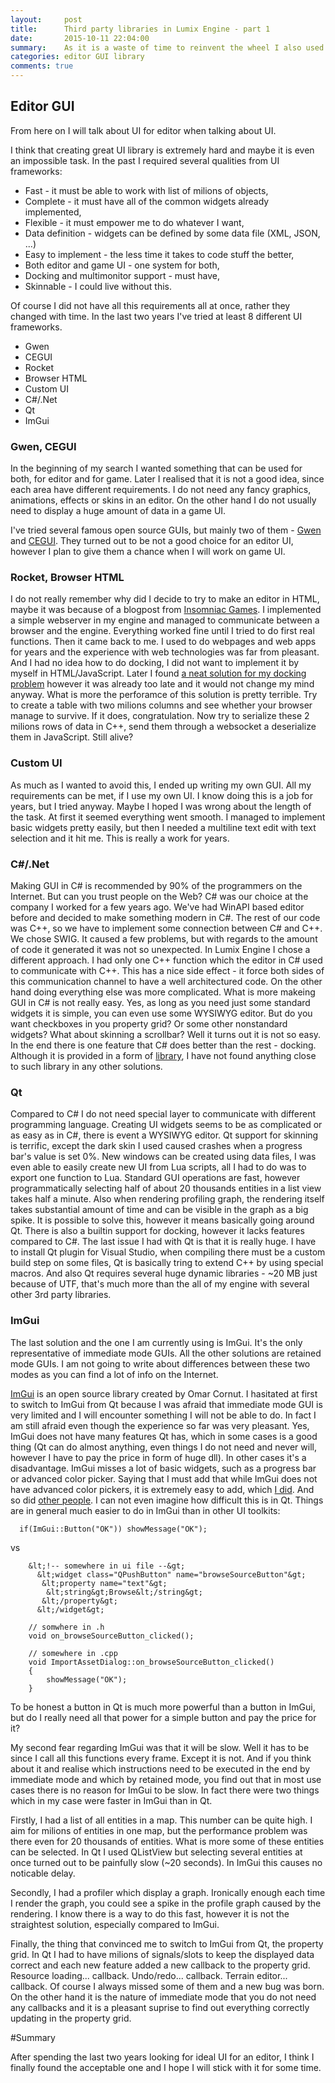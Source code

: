 ```yaml
---
layout:     post
title:      Third party libraries in Lumix Engine - part 1
date:       2015-10-11 22:04:00
summary:    As it is a waste of time to reinvent the wheel I also used some 3rd party libraries to develop Lumix Engine. Here you can find out about the reasons I ended up using ImGui.
categories: editor GUI library
comments: true
---
```


## Editor GUI

From here on I will talk about UI for editor when talking about UI. 

I think that creating great UI library is extremely hard and maybe it is even an impossible task. In the past I required several qualities from UI frameworks:

* Fast - it must be able to work with list of milions of objects,
* Complete - it must have all of the common widgets already implemented,
* Flexible - it must empower me to do whatever I want,
* Data definition - widgets can be defined by some data file (XML, JSON, ...)
* Easy to implement - the less time it takes to code stuff the better,
* Both editor and game UI - one system for both,
* Docking and multimonitor support - must have, 
* Skinnable - I could live without this.

Of course I did not have all this requirements all at once, rather they changed with time. In the last two years I've tried at least 8 different UI frameworks. 

* Gwen
* CEGUI
* Rocket
* Browser HTML
* Custom UI
* C#/.Net
* Qt
* ImGui

### Gwen, CEGUI
In the beginning of my search I wanted something that can be used for both, for editor and for game. Later I realised that it is not a good idea, since each area have different requirements. I do not need any fancy graphics, animations, effects or skins in an editor. On the other hand I do not usually need to display a huge amount of data in a game UI. 

I've tried several famous open source GUIs, but mainly two of them - [Gwen](https://github.com/garrynewman/GWEN) and [CEGUI](http://cegui.org.uk/). They turned out to be not a good choice for an editor UI, however I plan to give them a chance when I will work on game UI. 

### Rocket, Browser HTML
I do not really remember why did I decide to try to make an editor in HTML, maybe it was because of a blogpost from [Insomniac Games](http://www.insomniacgames.com/ron-pieket-a-clientserver-tools-architecture/). I implemented a simple webserver in my engine and managed to communicate between a browser and the engine. Everything worked fine until I tried to do first real functions. Then it came back to me. I used to do webpages and web apps for years and the experience with web technologies was far from pleasant. And I had no idea how to do docking, I did not want to implement it by myself in HTML/JavaScript. Later I found [a neat solution for my docking problem](http://www.dockspawn.com/) however it was already too late and it would not change my mind anyway. What is more the perforamce of this solution is pretty terrible. Try to create a table with two milions columns and see whether your browser manage to survive. If it does, congratulation. Now try to serialize these 2 milions rows of data in C++, send them through a websocket a deserialize them in JavaScript. Still alive?

### Custom UI
As much as I wanted to avoid this, I ended up writing my own GUI. All my requirements can be met, if I use my own UI. I know doing this is a job for years, but I tried anyway. Maybe I hoped I was wrong about the length of the task. At first it seemed everything went smooth. I managed to implement basic widgets pretty easily, but then I needed a multiline text edit with text selection and it hit me. This is really a work for years.

### C#/.Net
Making GUI in C# is recommended by 90% of the programmers on the Internet. But can you trust people on the Web? C# was our choice at the company I worked for a few years ago. We've had WinAPI based editor before and decided to make something modern in C#. The rest of our code was C++, so we have to implement some connection between C# and C++. We chose SWIG. It caused a few problems, but with regards to the amount of code it generated it was not so unexpected. In Lumix Engine I chose a different approach. I had only one C++ function which the editor in C# used to communicate with C++. This has a nice side effect - it force both sides of this communication channel to have a well architectured code. On the other hand doing everything else was more complicated. What is more makeing GUI in C# is not really easy. Yes, as long as you need just some standard widgets it is simple, you can even use some WYSIWYG editor. But do you want checkboxes in you property grid? Or some other nonstandard widgets? What about skinning a scrollbar? Well it turns out it is not so easy. In the end there is one feature that C# does better than the rest - docking. Although it is provided in a form of [library](http://dockpanelsuite.com/), I have not found anything close to such library in any other solutions.

### Qt 
Compared to C# I do not need special layer to communicate with different programming language. Creating UI widgets seems to be as complicated or as easy as in C#, there is event a WYSIWYG editor. Qt support for skinning is terrific, except the dark skin I used caused crashes when a progress bar's value is set 0%. New windows can be created using data files, I was even able to easily create new UI from Lua scripts, all I had to do was to export one function to Lua. Standard GUI operations are fast, however programmatically selecting half of about 20 thousands entities in a list view takes half a minute. Also when rendering profiling graph, the rendering itself takes substantial amount of time and can be visible in the graph as a big spike. It is possible to solve this, however it means basically going around Qt. There is also a builtin support for docking, however it lacks features compared to C#. The last issue I had with Qt is that it is really huge. I have to install Qt plugin for Visual Studio, when compiling there must be a custom build step on some files, Qt is basically tring to extend C++ by using special macros. And also Qt requires several huge dynamic libraries - ~20 MB just because of UTF, that's much more than the all of my engine with several other 3rd party libraries. 


### ImGui
The last solution and the one I am currently using is ImGui. It's the only representative of immediate mode GUIs. All the other solutions are retained mode GUIs. I am not going to write about differences between these two modes as you can find a lot of info on the Internet. 

[ImGui](https://github.com/ocornut/imgui) is an open source library created by Omar Cornut. I hasitated at first to switch to ImGui from Qt because I was afraid that immediate mode GUI is very limited and I will encounter something I will not be able to do. In fact I am still afraid even though the experience so far was very pleasant. Yes, ImGui does not have many features Qt has, which in some cases is a good thing (Qt can do almost anything, even things I do not need and never will, however I have to pay the price in form of huge dll). In other cases it's a disadvantage. ImGui misses a lot of basic widgets, such as a progress bar or advanced color picker. Saying that I must add that while ImGui does not have advanced color pickers, it is extremely easy to add, which [I did](https://github.com/nem0/LumixEngine/commit/c0ea1a8a754344856c0b039cfd4b4b7e030505ae). And so did [other people](https://github.com/ApoorvaJ/Papaya). I can not even imagine how difficult this is in Qt. Things are in general much easier to do in ImGui than in other UI toolkits:

```
  if(ImGui::Button("OK")) showMessage("OK");
``` 

vs

```
  	&lt;!-- somewhere in ui file --&gt;
	  &lt;widget class="QPushButton" name="browseSourceButton"&gt;
	   &lt;property name="text"&gt;
		&lt;string&gt;Browse&lt;/string&gt;
	   &lt;/property&gt;
	  &lt;/widget&gt;
	  
	// somwhere in .h	  
	void on_browseSourceButton_clicked();
	  
	// somewhere in .cpp
	void ImportAssetDialog::on_browseSourceButton_clicked()
	{
		showMessage("OK");
	}
```

To be honest a button in Qt is much more powerful than a button in ImGui, but do I really need all that power for a simple button and pay the price for it?

My second fear regarding ImGui was that it will be slow. Well it has to be since I call all this functions every frame. Except it is not. And if you think about it and realise which instructions need to be executed in the end by immediate mode and which by retained mode, you find out that in most use cases there is no reason for ImGui to be slow. In fact there were two things which in my case were faster in ImGui than in Qt. 

Firstly, I had a list of all entities in a map. This number can be quite high. I aim for milions of entities in one map, but the performance problem was there even for 20 thousands of entities. What is more some of these entities can be selected. In Qt I used QListView but selecting several entities at once turned out to be painfully slow (~20 seconds). In ImGui this causes no noticable delay. 

Secondly, I had a profiler which display a graph. Ironically enough each time I render the graph, you could see a spike in the profile graph caused by the rendering. I know there is a way to do this fast, however it is not the straightest solution, especially compared to ImGui.

Finally, the thing that convinced me to switch to ImGui from Qt, the property grid. In Qt I had to have milions of signals/slots to keep the displayed data correct and each new feature added a new callback to the property grid. Resource loading... callback. Undo/redo... callback. Terrain editor... callback. Of course I always missed some of them and a new bug was born. On the other hand it is the nature of immediate mode that you do not need any callbacks and it is a pleasant suprise to find out everything correctly updating in the property grid.

#Summary

After spending the last two years looking for ideal UI for an editor, I think I finally found the acceptable one and I hope I will stick with it for some time.
